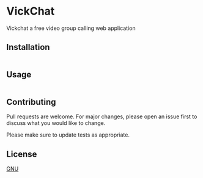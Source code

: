 # VickChat

Vickchat a free video group calling web application

## Installation

```bash

```

## Usage

```python

```

## Contributing
Pull requests are welcome. For major changes, please open an issue first to discuss what you would like to change.

Please make sure to update tests as appropriate.

## License
[GNU](LICENSE)

